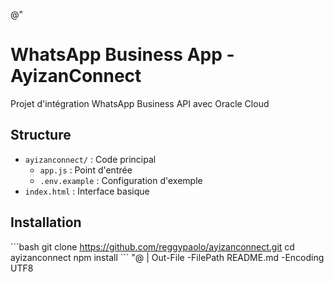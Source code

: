 @"
# WhatsApp Business App - AyizanConnect

Projet d'intégration WhatsApp Business API avec Oracle Cloud

## Structure
- `ayizanconnect/` : Code principal
  - `app.js` : Point d'entrée
  - `.env.example` : Configuration d'exemple
- `index.html` : Interface basique

## Installation
\`\`\`bash
git clone https://github.com/reggypaolo/ayizanconnect.git
cd ayizanconnect
npm install
\`\`\`
"@ | Out-File -FilePath README.md -Encoding UTF8